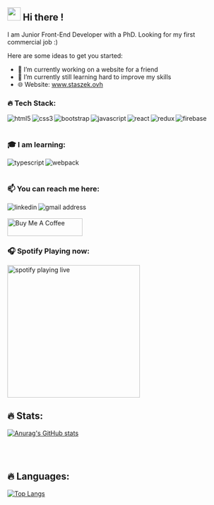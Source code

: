## <img src="https://raw.githubusercontent.com/iampavangandhi/iampavangandhi/master/gifs/Hi.gif" width="30px">  Hi there ! 

I am Junior Front-End Developer with a PhD. Looking for my first commercial job :) 


Here are some ideas to get you started:

- 🔭 I’m currently working on a website for a friend
- 🌱 I’m currently still learning hard to improve my skills
- :globe_with_meridians: Website: www.staszek.ovh


### :fire: Tech Stack: <br/>

<img align="left" alt="html5" src="https://img.shields.io/badge/HTML5-E34F26?style=for-the-badge&logo=html5&logoColor=white" /> 
<img align="left" alt="css3" src="https://img.shields.io/badge/CSS3-1572B6?style=for-the-badge&logo=css3&logoColor=white" />
<img align="left" alt="bootstrap" src="https://img.shields.io/badge/Bootstrap-563D7C?style=for-the-badge&logo=bootstrap&logoColor=white"/>
<img align="left" alt="javascript" src="https://img.shields.io/badge/JavaScript-F7DF1E?style=for-the-badge&logo=javascript&logoColor=black" />
<img align="left" alt="react" src="https://img.shields.io/badge/React-20232A?style=for-the-badge&logo=react&logoColor=61DAFB" />
<img align="left" alt="redux" src="https://img.shields.io/badge/Redux-593D88?style=for-the-badge&logo=redux&logoColor=white" />
<img align="left" alt="firebase" src="https://img.shields.io/badge/Firebase-FFCA28?style=for-the-badge&logo=firebase&logoColor=black" />

<br/><br/>

### :mortar_board: I am learning: <br/>

<img align="left" alt="typescript" src="https://img.shields.io/badge/TypeScript-007ACC?style=for-the-badge&logo=typescript&logoColor=white" />
<img align="left" alt="webpack" src="https://img.shields.io/badge/Webpack-8DD6F9?style=for-the-badge&logo=webpack&logoColor=black" />
<br/>
<br/>

### :mailbox: You can reach me here: <br/>
<a href="https://www.linkedin.com/in/s-zajaczkowski/" target="_blank" rel="noreferrer nofollow"> <img align="left" alt="linkedin" src="https://img.shields.io/badge/LinkedIn-0077B5?style=for-the-badge&logo=linkedin&logoColor=white" /> </a> 
<a href="mailto:staszek.zajaczkowski@gmail.com"><img align="left" alt="gmail address" src="https://img.shields.io/badge/Gmail-D14836?style=for-the-badge&logo=gmail&logoColor=white"/></a> 

<br/> <br/>
  <a href="https://www.buymeacoffee.com/staszek" target="_blank" rel="noreferrer nofollow">
      <img src="https://cdn.buymeacoffee.com/buttons/default-red.png" alt="Buy Me A Coffee" height="40" width="170" >
    </a>

### :headphones: Spotify Playing now:

[<img src="https://novatorem-psi-gold.vercel.app/api/spotify" alt="spotify playing live" width="300" />](https://open.spotify.com/user/d3s1nd7ln342onqk86kv95dgx)




## :fire: Stats: <br/>
[![Anurag's GitHub stats](https://github-readme-stats.vercel.app/api?username=staszekz&show_icons=true&theme=dark)](https://github.com/anuraghazra/github-readme-stats)

<br/><br/>
## :fire: Languages: <br/>
[![Top Langs](https://github-readme-stats.vercel.app/api/top-langs/?username=staszekz)](https://github.com/anuraghazra/github-readme-stats)

<br/><br/>

